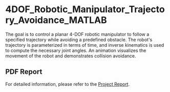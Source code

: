 # 4DOF_Robotic_Manipulator_Trajectory_Avoidance_MATLAB
The goal is to control a planar 4-DOF robotic manipulator to follow a specified trajectory while avoiding a predefined obstacle. The robot's trajectory is parameterized in terms of time, and inverse kinematics is used to compute the necessary joint angles. An animation visualizes the movement of the robot and demonstrates collision avoidance.

## PDF Report
For detailed information, please refer to the [Project Report](./Report.pdf).
